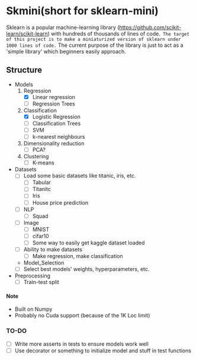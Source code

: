 # Skmini(short for sklearn-mini)
Sklearn is a popular machine-learning library (https://github.com/scikit-learn/scikit-learn) with hundreds of thousands of lines of code.` The target of this project is to make a miniaturized version of sklearn under 1000 lines of code.` The current purpose of the library is just to act as a 'simple library' which beginners easily approach.

## Structure
 - Models
    1. Regression
       - [x] Linear regression
       - [ ] Regression Trees
    2. Classification
       - [x] Logistic Regression
       - [ ] Classification Trees
       - [ ] SVM
       - [ ] k-nearest neighbours
    3. Dimensionality reduction
       - [ ] PCA?
    4. Clustering
       - [ ] K-means
 - Datasets
   - [ ] Load some basic datasets like titanic, iris, etc.
     - [ ] Tabular
      - [ ] Titanitc
      - [ ] Iris
     - [ ] House price prediction
   - [ ] NLP
     - [ ] Squad
   - [ ] Image
     - [ ] MNIST
     - [ ] cifar10
     - [ ] Some way to easily get kaggle dataset loaded
   - [ ] Ability to make datasets
       - [ ] Make regression, make classification 
   - Model_Selection
   - [ ] Select best models' weights, hyperparameters, etc.
 - Preprocessing
     - [ ] Train-test split
  
#### Note
- Built on Numpy
- Probably no Cuda support (because of the 1K Loc limit)

### TO-DO
- [ ] Write more asserts in tests to ensure models work well
- [ ] Use decorator or something to initialize model and stuff in test functions
